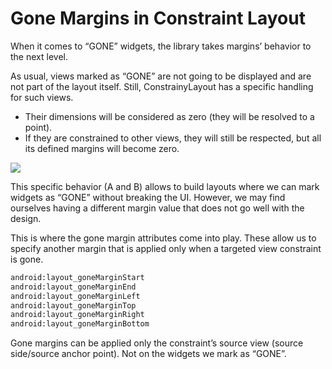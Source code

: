 # Gone Margins in Constraint Layout

When it comes to “GONE” widgets, the library takes margins’ behavior to the next level.

As usual, views marked as “GONE” are not going to be displayed and are not part of the layout itself. Still, ConstrainyLayout has a specific handling for such views.

* Their dimensions will be considered as zero (they will be resolved to a point).
* If they are constrained to other views, they will still be respected, but all its defined margins will become zero.

![](https://cdn-images-1.medium.com/max/1000/1*EG20yDeVnSv6STXWJSq2Rw.jpeg)

This specific behavior (A and B) allows to build layouts where we can mark widgets as “GONE” without breaking the UI. However, we may find ourselves having a different margin value that does not go well with the design.

This is where the gone margin attributes come into play. These allow us to specify another margin that is applied only when a targeted view constraint is gone.

```xml
android:layout_goneMarginStart
android:layout_goneMarginEnd
android:layout_goneMarginLeft
android:layout_goneMarginTop
android:layout_goneMarginRight
android:layout_goneMarginBottom
```

Gone margins can be applied only the constraint’s source view (source side/source anchor point). Not on the widgets we mark as “GONE”.
